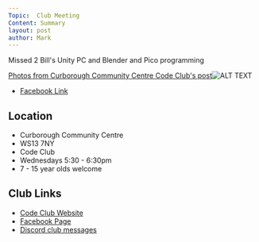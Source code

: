 ```yaml
---
Topic:  Club Meeting
Content: Summary
layout: post
author: Mark
---
```

Missed 2
Bill's Unity PC and Blender and Pico programming

[Photos from Curborough Community Centre Code Club's post](https://www.facebook.com/1481985248595237/posts/4923129621147432/)![ALT TEXT](https://scontent.fbhx6-1.fna.fbcdn.net/v/t39.30808-6/286699606_4923129777814083_278092147890106609_n.jpg?stp=dst-jpg_p720x720&_nc_cat=109&ccb=1-7&_nc_sid=5614bc&_nc_ohc=3f9nSp5THvgAX9y_HF7&_nc_ht=scontent.fbhx6-1.fna&edm=AKK4YLsEAAAA&oh=00_AfCFRvxxoD8YFmWKutZS2DNpRkgWwaHdNc-U7PVdjtJiCw&oe=652C7193)

* [Facebook Link](https://www.facebook.com/1481985248595237/posts/4923129621147432/)

## Location

* Curborough Community Centre
* WS13 7NY
* Code Club
* Wednesdays 5:30 - 6:30pm
* 7 - 15 year olds welcome

## Club Links

* [Code Club Website](https://lichfield-code-club.github.io/)
* [Facebook Page](https://www.facebook.com/LichfieldCoders)
* [Discord club messages](https://discord.gg/szz6xGK)
